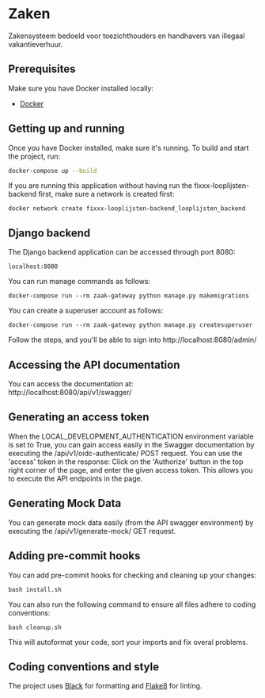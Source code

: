 # Zaken
Zakensysteem bedoeld voor toezichthouders en handhavers van illegaal vakantieverhuur.

## Prerequisites
Make sure you have Docker installed locally:
- [Docker](https://docs.docker.com/docker-for-mac/install/)

## Getting up and running
Once you have Docker installed, make sure it's running.
To build and start the project, run:
```bash
docker-compose up --build
```

If you are running this application without having run the fixxx-looplijsten-backend first, make sure a network is created first:
```
docker network create fixxx-looplijsten-backend_looplijsten_backend
```

## Django backend
The Django backend application can be accessed through port 8080:
```
localhost:8080
```

You can run manage commands as follows:
```
docker-compose run --rm zaak-gateway python manage.py makemigrations
```

You can create a superuser account as follows:
```
docker-compose run --rm zaak-gateway python manage.py createsuperuser
```
Follow the steps, and you'll be able to sign into http://localhost:8080/admin/

## Accessing the API documentation
You can access the documentation at:
http://localhost:8080/api/v1/swagger/

## Generating an access token
When the LOCAL_DEVELOPMENT_AUTHENTICATION environment variable is set to True, you can gain access easily in the Swagger documentation by executing the /api/v1/oidc-authenticate/ POST request.
You can use the 'access' token in the response:
Click on the 'Authorize' button in the top right corner of the page, and enter the given access token.
This allows you to execute the API endpoints in the page.

## Generating Mock Data
You can generate mock data easily (from the API swagger environment) by executing the /api/v1/generate-mock/ GET request.

## Adding pre-commit hooks
You can add pre-commit hooks for checking and cleaning up your changes:
```
bash install.sh
```

You can also run the following command to ensure all files adhere to coding conventions:
```
bash cleanup.sh
```
This will autoformat your code, sort your imports and fix overal problems.

## Coding conventions and style
The project uses [Black](https://github.com/psf/black) for formatting and [Flake8](https://pypi.org/project/flake8/) for linting.

